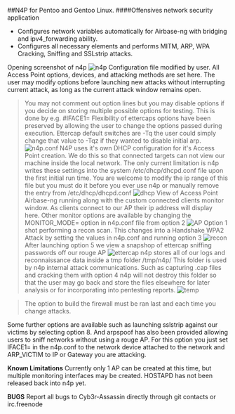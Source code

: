 ##N4P for Pentoo and Gentoo Linux.
####Offensives network security application

* Configures network variables automatically for Airbase-ng with bridging and ipv4_forwarding ability.
* Configures all necessary elements and performs MITM, ARP, WPA Cracking, Sniffing and SSLstrip attacks.

Opening screenshot of n4p
![n4p](http://i.imgur.com/RGdtLR8.png)
Configuration file modified by user. All Access Point options, devices, and attacking methods are set here.
The user may modify options before launching new attacks without interrupting current attack, as long as the current attack window remains open.
> You may not comment out option lines but you may disable options if you decide on storing multiple possible options for testing.
> This is done by e.g. #IFACE1\=
Flexibility of ettercaps options have been preserved by allowing the user to change the options passed during execution.
> Ettercap default switches are -Tq the user could simply change that value to -Tqz if they wanted to disable initial arp.
![n4p.conf](http://i.imgur.com/gZ0aV5H.png)
N4P uses it's own DHCP configuration for it's Access Point creation. We do this so that connected targets can not view our machine inside the local network.
The only current limitation is n4p writes these settings into the system /etc/dhcp/dhcpd.conf file upon the first initial run time.
You are welcome to modify the ip range of this file but you must do it before you ever use n4p or manually remove the entry from /etc/dhcp/dhcpd.conf
![dhcp](http://i.imgur.com/xRtUt3y.png)
View of Access Point Airbase-ng running along with the custom connected clients monitor window. As clients connect to our AP their ip address will display here.
Other monitor options are available by changing the MONITOR_MODE= option in n4p.conf file from option 2
![AP](http://i.imgur.com/ORe3sma.png)
Option 1 shot performing a recon scan. This changes into a Handshake WPA2 Attack by setting the values in n4p.conf and running option 3
![recon](http://i.imgur.com/jwHZMOK.png)
After launching option 5 we view a snapshop of ettercap sniffing passwords off our rouge AP
![ettercap](http://i.imgur.com/AAqPNwE.png)
n4p stores all of our logs and reconnaissance data inside a tmp folder /tmp/n4p/
This folder is used by n4p internal attack communications. Such as capturing .cap files and cracking them with option 4
n4p will not destroy this folder so that the user may go back and store the files elsewhere for later analysis or for incorporating into pentesting reports.
![temp](http://i.imgur.com/t4JZKRP.png)

> The option to build the firewall must be ran last and each time you change attacks.

Some further options are available such as launching sslstrip against our victims by selecting option 8. And arpspoof has also been provided
allowing users to sniff networks without using a rouge AP. For this option you just set IFACE1= in the n4p.conf to the 
network device attached to the network and ARP_VICTIM to IP or Gateway you are attacking.

**Known Limitations**
Currently only 1 AP can be created at this time, but multiple monitoring interfaces may be created.
HOSTAPD has not been released back into n4p yet.

**BUGS**
Report all bugs to Cyb3r-Assassin directly through git contacts or irc.freenode